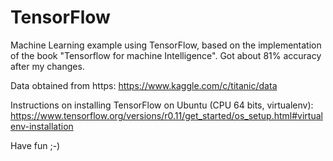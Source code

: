 # TensorFlow

Machine Learning example using TensorFlow, based on the implementation of the book "Tensorflow for machine Intelligence". 
Got about 81% accuracy after my changes.

Data obtained from https:
https://www.kaggle.com/c/titanic/data

Instructions on installing TensorFlow on Ubuntu (CPU 64 bits, virtualenv):
https://www.tensorflow.org/versions/r0.11/get_started/os_setup.html#virtualenv-installation

Have fun ;-)


